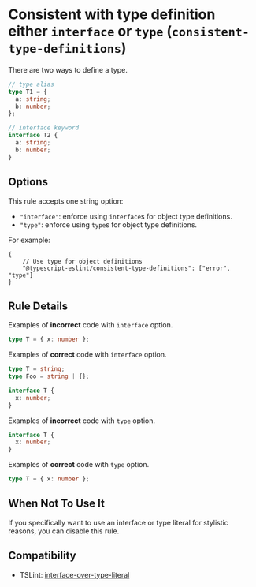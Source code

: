 # Consistent with type definition either `interface` or `type` (`consistent-type-definitions`)

There are two ways to define a type.

```ts
// type alias
type T1 = {
  a: string;
  b: number;
};

// interface keyword
interface T2 {
  a: string;
  b: number;
}
```

## Options

This rule accepts one string option:

- `"interface"`: enforce using `interface`s for object type definitions.
- `"type"`: enforce using `type`s for object type definitions.

For example:

```JSONC
{
    // Use type for object definitions
    "@typescript-eslint/consistent-type-definitions": ["error", "type"]
}
```

## Rule Details

Examples of **incorrect** code with `interface` option.

```ts
type T = { x: number };
```

Examples of **correct** code with `interface` option.

```ts
type T = string;
type Foo = string | {};

interface T {
  x: number;
}
```

Examples of **incorrect** code with `type` option.

```ts
interface T {
  x: number;
}
```

Examples of **correct** code with `type` option.

```ts
type T = { x: number };
```

## When Not To Use It

If you specifically want to use an interface or type literal for stylistic reasons, you can disable this rule.

## Compatibility

- TSLint: [interface-over-type-literal](https://palantir.github.io/tslint/rules/interface-over-type-literal/)
